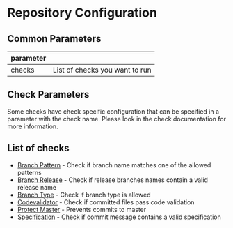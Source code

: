 Repository Configuration
========================

Common Parameters
-----------------

| parameter |                                |
|-----------|--------------------------------|
| checks    | List of checks you want to run |

Check Parameters
----------------
Some checks have check specific configuration that can be specified in a parameter with the check name.
Please look in the check documentation for more information.

List of checks
--------------
- [Branch Pattern](checks/branch-pattern.md) - Check if branch name matches one of the allowed patterns
- [Branch Release](checks/branch-release.md) - Check if release branches names contain a valid release name
- [Branch Type](checks/branch-type.md) - Check if branch type is allowed
- [Codevalidator](checks/codevalidator.md) - Check if committed files pass code validation
- [Protect Master](checks/protect-master.md) - Prevents commits to master
- [Specification](checks/specification.md) - Check if commit message contains a valid specification
